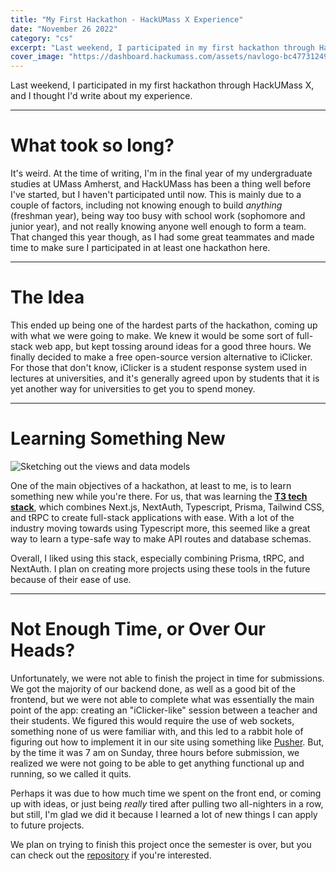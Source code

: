 ```yaml
---
title: "My First Hackathon - HackUMass X Experience"
date: "November 26 2022"
category: "cs"
excerpt: "Last weekend, I participated in my first hackathon through HackUMass X, and I thought I'd write about my experience."
cover_image: "https://dashboard.hackumass.com/assets/navlogo-bc47731249562952636adde8c1731c19b85a4e3b3a11f515727676d2cc585779.png"
---
```


Last weekend, I participated in my first hackathon through HackUMass X, and I thought I'd write about my experience.

---

# What took so long?

It's weird. At the time of writing, I'm in the final year of my undergraduate studies at UMass Amherst, and HackUMass has been a thing well before I've started, but I haven't participated until now. This is mainly due to a couple of factors, including not knowing enough to build _anything_ (freshman year), being way too busy with school work (sophomore and junior year), and not really knowing anyone well enough to form a team. That changed this year though, as I had some great teammates and made time to make sure I participated in at least one hackathon here.

---

# The Idea

This ended up being one of the hardest parts of the hackathon, coming up with what we were going to make. We knew it would be some sort of full-stack web app, but kept tossing around ideas for a good three hours. We finally decided to make a free open-source version alternative to iClicker. For those that don't know, iClicker is a student response system used in lectures at universities, and it's generally agreed upon by students that it is yet another way for universities to get you to spend money.

---

# Learning Something New

![Sketching out the views and data models](/img/hackumassx-1.jpg)

One of the main objectives of a hackathon, at least to me, is to learn something new while you're there. For us, that was learning the **[T3 tech stack](https://create.t3.gg/)**, which combines Next.js, NextAuth, Typescript, Prisma, Tailwind CSS, and tRPC to create full-stack applications with ease. With a lot of the industry moving towards using Typescript more, this seemed like a great way to learn a type-safe way to make API routes and database schemas.

Overall, I liked using this stack, especially combining Prisma, tRPC, and NextAuth. I plan on creating more projects using these tools in the future because of their ease of use.

---

# Not Enough Time, or Over Our Heads?

Unfortunately, we were not able to finish the project in time for submissions. We got the majority of our backend done, as well as a good bit of the frontend, but we were not able to complete what was essentially the main point of the app: creating an "iClicker-like" session between a teacher and their students. We figured this would require the use of web sockets, something none of us were familiar with, and this led to a rabbit hole of figuring out how to implement it in our site using something like [Pusher](https://pusher.com/). But, by the time it was 7 am on Sunday, three hours before submission, we realized we were not going to be able to get anything functional up and running, so we called it quits.

Perhaps it was due to how much time we spent on the front end, or coming up with ideas, or just being _really_ tired after pulling two all-nighters in a row, but still, I'm glad we did it because I learned a lot of new things I can apply to future projects.

We plan on trying to finish this project once the semester is over, but you can check out the [repository](https://github.com/joepetrillo/hackumass-2022) if you're interested.
